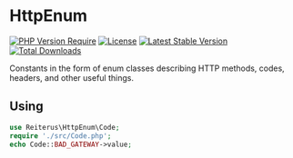 # HttpEnum
[![PHP Version Require](http://poser.pugx.org/reiterus/http-enum/require/php)](https://packagist.org/packages/reiterus/http-enum)
[![License](http://poser.pugx.org/reiterus/http-enum/license)](https://packagist.org/packages/reiterus/http-enum)
[![Latest Stable Version](http://poser.pugx.org/reiterus/http-enum/v)](https://packagist.org/packages/reiterus/http-enum) 
[![Total Downloads](http://poser.pugx.org/reiterus/http-enum/downloads)](https://packagist.org/packages/reiterus/http-enum)  

Constants in the form of enum classes describing HTTP methods, codes, headers, and other useful things.

## Using
```php
use Reiterus\HttpEnum\Code;
require './src/Code.php';
echo Code::BAD_GATEWAY->value;
```
